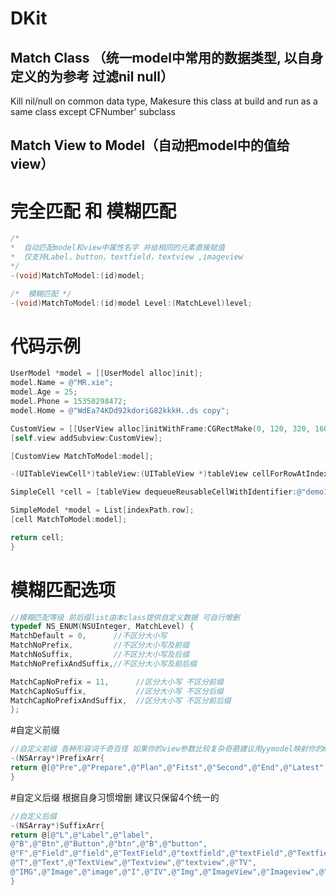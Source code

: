 # DKit
## Match Class （统一model中常用的数据类型, 以自身定义的为参考 过滤nil null）

Kill nil/null on common data type,  Makesure this class at build and run as a same class except CFNumber' subclass


## Match View to Model（自动把model中的值给view）

#   完全匹配 和 模糊匹配
```objective-c
/* 
*  自动匹配model和view中属性名字 并给相同的元素直接赋值
*  仅支持Label，button，textfield，textview ,imageview
*/
-(void)MatchToModel:(id)model;

/*  模糊匹配 */
-(void)MatchToModel:(id)model Level:(MatchLevel)level;
```

#   代码示例
```objective-c
UserModel *model = [[UserModel alloc]init];
model.Name = @"MR.xie";
model.Age = 25;
model.Phone = 15358298472;
model.Home = @"WdEa74KDd92kdoriG82kkkH..ds copy";

CustomView = [[UserView alloc]initWithFrame:CGRectMake(0, 120, 320, 160)];
[self.view addSubview:CustomView];

[CustomView MatchToModel:model];
```

```objective-c
-(UITableViewCell*)tableView:(UITableView *)tableView cellForRowAtIndexPath:(NSIndexPath *)indexPath{

SimpleCell *cell = [tableView dequeueReusableCellWithIdentifier:@"demo1" forIndexPath:indexPath];

SimpleModel *model = List[indexPath.row];
[cell MatchToModel:model];

return cell;
}
```

#   模糊匹配选项
```objective-c
//模糊匹配等级 前后缀list由本class提供自定义数据 可自行增删
typedef NS_ENUM(NSUInteger, MatchLevel) {
MatchDefault = 0,      //不区分大小写
MatchNoPrefix,         //不区分大小写及前缀
MatchNoSuffix,         //不区分大小写及后缀
MatchNoPrefixAndSuffix,//不区分大小写及前后缀

MatchCapNoPrefix = 11,      //区分大小写 不区分前缀
MatchCapNoSuffix,           //区分大小写 不区分后缀
MatchCapNoPrefixAndSuffix,  //区分大小写 不区分前后缀
};
```




#自定义前缀 
```objective-c
//自定义前缀 各种形容词千奇百怪 如果你的view参数比较复杂奇葩建议用yymodel映射你的model
-(NSArray*)PrefixArr{
return @[@"Pre",@"Prepare",@"Plan",@"Fitst",@"Second",@"End",@"Latest",@"Old",@"New"];
}
```


#自定义后缀 根据自身习惯增删 建议只保留4个统一的
```objective-c
//自定义后缀
-(NSArray*)SuffixArr{
return @[@"L",@"Label",@"label",
@"B",@"Btn",@"Button",@"btn",@"B",@"button",
@"F",@"Field",@"field",@"TextField",@"textfield",@"textField",@"Textfield",@"TF",
@"T",@"Text",@"TextView",@"Textview",@"textview",@"TV",
@"IMG",@"Image",@"image",@"I",@"IV",@"Img",@"ImageView",@"Imageview",@"imageview",@"imageView"];
}
```





